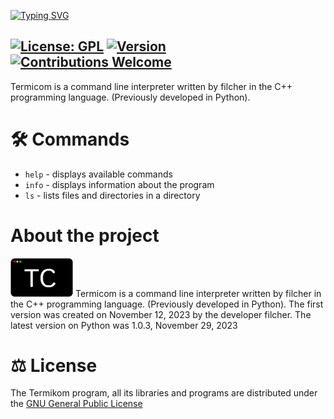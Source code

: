 [![Typing SVG](https://readme-typing-svg.herokuapp.com?font=Arial+Black&size=48&letterSpacing=&duration=1500&pause=1000&color=66F733&vCenter=true&width=500&height=100&lines=Termicom;Refresh+everything)](https://git.io/typing-svg)

[![License: GPL](https://img.shields.io/badge/License-GPL-yellow.svg)](#)
[![Version](https://img.shields.io/badge/version-1.0.3-blue.svg)](#)
[![Contributions Welcome](https://img.shields.io/badge/contributions-welcome-brightgreen.svg)](#)
---

Termicom is a command line interpreter written by filcher in the C++ programming language. (Previously developed in Python).

# 🛠 Commands
- `help` - displays available commands
- `info` - displays information about the program
- `ls` - lists files and directories in a directory

# About the project
<img src="tc.png" width="100px">
Termicom is a command line interpreter written by filcher in the C++ programming language. (Previously developed in Python). The first version was created on November 12, 2023 by the developer filcher. The latest version on Python was 1.0.3, November 29, 2023

# ⚖️ License
The Termikom program, all its libraries and programs are distributed under the [GNU General Public License](https://github.com/filcherock/Termicom/blob/main/LICENSE)
